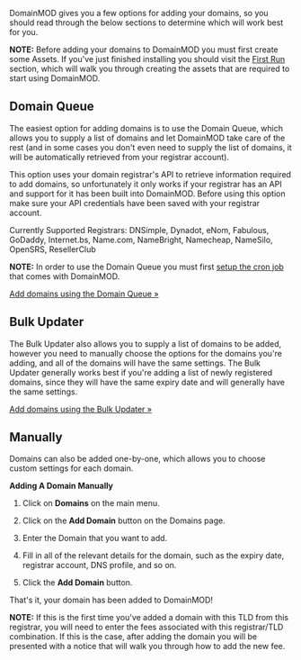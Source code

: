 DomainMOD gives you a few options for adding your domains, so you should read through the below sections to determine which will work best for you.

**NOTE:** Before adding your domains to DomainMOD you must first create some Assets. If you've just finished installing you should visit the [First Run](first-run.md) section, which will walk you through creating the assets that are required to start using DomainMOD.

Domain Queue
---------------
The easiest option for adding domains is to use the Domain Queue, which allows you to supply a list of domains and let DomainMOD take care of the rest (and in some cases you don't even need to supply the list of domains, it will be automatically retrieved from your registrar account).

This option uses your domain registrar's API to retrieve information required to add domains, so unfortunately it only works if your registrar has an API and support for it has been built into DomainMOD. Before using this option make sure your API credentials have been saved with your registrar account.

Currently Supported Registrars: DNSimple, Dynadot, eNom, Fabulous, GoDaddy, Internet.bs, Name.com, NameBright, Namecheap, NameSilo, OpenSRS, ResellerClub

**NOTE:** In order to use the Domain Queue you must first [setup the cron job](getting-started.md#cron-job) that comes with DomainMOD.

[Add domains using the Domain Queue &raquo;](domain-queue.md)

Bulk Updater
--------------  
The Bulk Updater also allows you to supply a list of domains to be added, however you need to manually choose the options for the domains you're adding, and all of the domains will have the same settings. The Bulk Updater generally works best if you're adding a list of newly registered domains, since they will have the same expiry date and will generally have the same settings.

[Add domains using the Bulk Updater &raquo;](bulk-updater.md) 

Manually
---------
Domains can also be added one-by-one, which allows you to choose custom settings for each domain.

**Adding A Domain Manually**

1. Click on **Domains** on the main menu.

2. Click on the **Add Domain** button on the Domains page.

3. Enter the Domain that you want to add.

4. Fill in all of the relevant details for the domain, such as the expiry date, registrar account, DNS profile, and so on. 

5. Click the **Add Domain** button.

That's it, your domain has been added to DomainMOD!

**NOTE:** If this is the first time you've added a domain with this TLD from this registrar, you will need to enter the fees associated with this registrar/TLD combination. If this is the case, after adding the domain you will be presented with a notice that will walk you through how to add the new fee.
